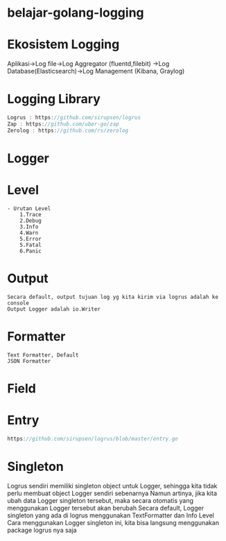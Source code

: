 # belajar-golang-logging
# Ekosistem Logging
Aplikasi->Log file->Log Aggregator (fluentd,filebit) ->Log Database(Elasticsearch)->Log Management (Kibana, Graylog)

# Logging Library
```go
Logrus : https://github.com/sirupsen/logrus 
Zap : https://github.com/uber-go/zap 
Zerolog : https://github.com/rs/zerolog
```
# Logger
# Level
    - Urutan Level
        1.Trace
        2.Debug
        3.Info
        4.Warn
        5.Error
        5.Fatal
        6.Panic
#  Output
    Secara default, output tujuan log yg kita kirim via logrus adalah ke console
    Output Logger adalah io.Writer
# Formatter
    Text Formatter, Default
    JSON Formatter
# Field
# Entry
```go
https://github.com/sirupsen/logrus/blob/master/entry.go
```
# Singleton
Logrus sendiri memiliki singleton object untuk Logger, sehingga kita tidak perlu membuat object Logger sendiri sebenarnya
Namun artinya, jika kita ubah data Logger singleton tersebut, maka secara otomatis yang menggunakan Logger tersebut akan berubah
Secara default, Logger singleton yang ada di logrus menggunakan TextFormatter dan Info Level
Cara menggunakan Logger singleton ini, kita bisa langsung menggunakan package logrus nya saja
